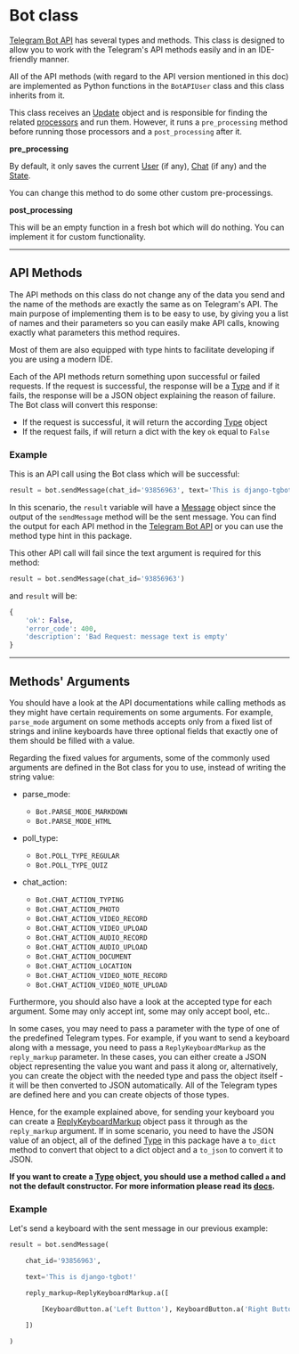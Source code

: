 # Bot class

[Telegram Bot API](https://core.telegram.org/bots/api) has several types and methods.
This class is designed to allow you to work with the Telegram's API methods easily and in an IDE-friendly manner.
 
All of the API methods (with regard to the API version mentioned in this doc) are implemented as Python functions in the `BotAPIUser` class and this class inherits from it.
 
This class receives an [Update](../types/update.md) object and is responsible for finding the related [processors](../processors.md) and run them.
However, it runs a `pre_processing` method before running those processors and a `post_processing` after it.
  
<b>pre_processing</b>

By default, it only saves the current [User](../models/telegram_user.md) (if any), [Chat](../models/telegram_chat.md) (if any) and the 
[State](../models/telegram_state.md).
 
You can change this method to do some other custom pre-processings.
 
 
<b>post_processing</b>

This will be an empty function in a fresh bot which will do nothing. You can implement it for custom functionality.
 
<hr>
 
## API Methods

The API methods on this class do not change any of the data you send and the name of the methods are exactly the same as 
 on Telegram's API. The main purpose of implementing them is to be easy to use, by giving you a list of 
 names and their parameters so you can easily make API calls, knowing exactly what parameters this method requires.

Most of them are also equipped with type hints to facilitate developing if you are using a modern IDE.

Each of the API methods return something upon successful or failed requests. If the request is successful, the response will be
 a [Type](../types/README.md) and if it fails, the response will be a JSON object explaining the reason of failure. The Bot class
 will convert this response:

* If the request is successful, it will return the according [Type](../types/README.md) object
* If the request fails, if will return a dict with the key `ok` equal to `False`

### Example
This is an API call using the Bot class which will be successful:
```python
result = bot.sendMessage(chat_id='93856963', text='This is django-tgbot!')
```
In this scenario, the `result` variable will have a [Message](../types/message.md) object since the output of the `sendMessage` method
will be the sent message. You can find the output for each API method in the [Telegram Bot API](https://core.telegram.org/bots/api) or
 you can use the method type hint in this package.

This other API call will fail since the text argument is required for this method:
```python
result = bot.sendMessage(chat_id='93856963')
```
and `result` will be:
```python
{
    'ok': False,
    'error_code': 400,
    'description': 'Bad Request: message text is empty'
}
```
 
<hr>
 
## Methods' Arguments

You should have a look at the API documentations while calling methods as they might have certain requirements on some arguments. For example, `parse_mode` argument on some methods
 accepts only from a fixed list of strings and inline keyboards have three optional fields that exactly one of them should be filled with a value.

Regarding the fixed values for arguments, some of the commonly used arguments are defined in the Bot class for you to use, instead of writing the string value:

* parse_mode:
    * `Bot.PARSE_MODE_MARKDOWN`
    * `Bot.PARSE_MODE_HTML`


* poll_type:
    * `Bot.POLL_TYPE_REGULAR`
    * `Bot.POLL_TYPE_QUIZ`

* chat_action:
    * `Bot.CHAT_ACTION_TYPING`
    * `Bot.CHAT_ACTION_PHOTO`
    * `Bot.CHAT_ACTION_VIDEO_RECORD`
    * `Bot.CHAT_ACTION_VIDEO_UPLOAD`
    * `Bot.CHAT_ACTION_AUDIO_RECORD`
    * `Bot.CHAT_ACTION_AUDIO_UPLOAD`
    * `Bot.CHAT_ACTION_DOCUMENT`
    * `Bot.CHAT_ACTION_LOCATION`
    * `Bot.CHAT_ACTION_VIDEO_NOTE_RECORD`
    * `Bot.CHAT_ACTION_VIDEO_NOTE_UPLOAD`


Furthermore, you should also have a look at the accepted type for each argument. Some may only accept int, some may only accept bool, etc..

In some cases, you may need to pass a parameter with the type of one of the predefined Telegram types. 
For example, if you want to send a keyboard along with a message, you need to pass a `ReplyKeyboardMarkup` as the `reply_markup` parameter.
 In these cases, you can either create a JSON object representing the value you want and pass it along or, alternatively,
 you can create the object with the needed type and pass the object itself - it will be then converted to JSON automatically. All of the 
  Telegram types are defined here and you can create objects of those types.
 
Hence, for the example explained above, for sending your keyboard you can create a [ReplyKeyboardMarkup](../types/replykeyboardmarkup.md)
 object pass it through as the `reply_markup` argument. If in some scenario, you need to have the JSON value of an object, all of the
 defined [Type](../types/README.md) in this package have a `to_dict` method to convert that object to a dict object and a `to_json`
 to convert it to JSON.
  
<b>If you want to create a [Type](../types/README.md) object, you should use a method called `a` and not the default constructor.
 For more information please read its [docs](../types/README.md).</b>

### Example

Let's send a keyboard with the sent message in our previous example:

```python
result = bot.sendMessage(

    chat_id='93856963',

    text='This is django-tgbot!'

    reply_markup=ReplyKeyboardMarkup.a([

        [KeyboardButton.a('Left Button'), KeyboardButton.a('Right Button')]

    ])

)
```


